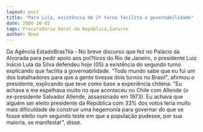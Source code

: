 ```yaml
---
layout: post
title: "Para Lula, existência de 2º turno facilita a governabilidade"
date: 2006-10-05
tags: Procuradoria Geral da República,Saturno
author: None
---
```

Da Agência EstadoBras?lia - No breve discurso que fez no Palácio da Alvorada para pedir apoio aos pol?ticos do Rio de Janeiro, o presidente Luiz Inácio Lula da Silva defendeu hoje (05) a existência do segundo turno explicando que facilita a governabilidade. 
\"Todo mundo sabe que eu fui um dos batalhadores para que a gente tivesse dois turnos no Brasil\", afirmou o presidente, explicando que teve como base a experiência chilena. 
\"Eu achava e me espelhava muito no que aconteceu no Chile com Allende (o ex-presidente Salvador Allende, assassinado em 1973). Eu achava que alguém ser eleito presidente da República com 33% dos votos teria muito mais dificuldade de construir uma hegemonia para governar do que se fosse eleito num segundo teste em que a população pudesse, por sua maioria, se manifestar\", disse. 